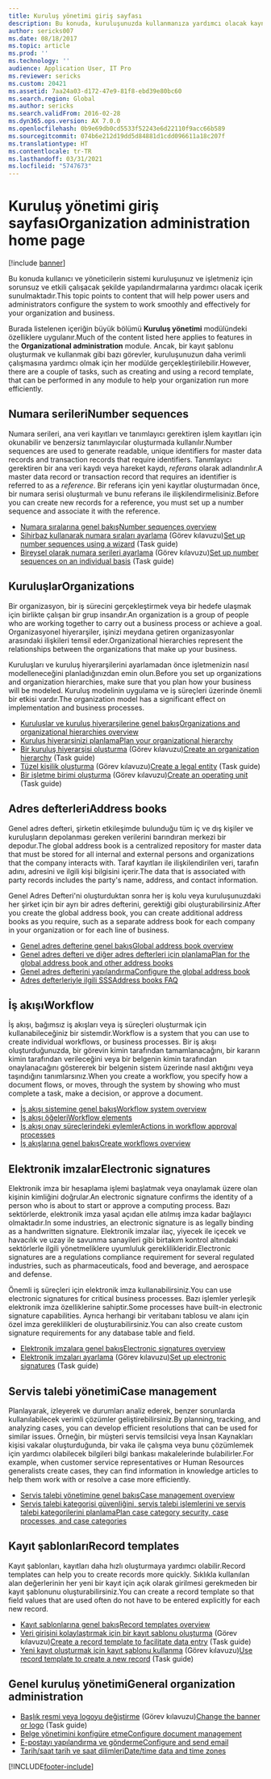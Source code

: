 ```yaml
---
title: Kuruluş yönetimi giriş sayfası
description: Bu konuda, kuruluşunuzda kullanmanıza yardımcı olacak kaynaklar açıklanmaktadır.
author: sericks007
ms.date: 08/18/2017
ms.topic: article
ms.prod: ''
ms.technology: ''
audience: Application User, IT Pro
ms.reviewer: sericks
ms.custom: 20421
ms.assetid: 7aa24a03-d172-47e9-81f8-ebd39e80bc60
ms.search.region: Global
ms.author: sericks
ms.search.validFrom: 2016-02-28
ms.dyn365.ops.version: AX 7.0.0
ms.openlocfilehash: 0b9e69db0cd5533f52243e6d22110f9acc66b589
ms.sourcegitcommit: 074b6e212d19dd5d84881d1cdd096611a18c207f
ms.translationtype: HT
ms.contentlocale: tr-TR
ms.lasthandoff: 03/31/2021
ms.locfileid: "5747673"
---
```

# <a name="organization-administration-home-page"></a><span data-ttu-id="eed2d-103">Kuruluş yönetimi giriş sayfası</span><span class="sxs-lookup"><span data-stu-id="eed2d-103">Organization administration home page</span></span>

[!include [banner](../includes/banner.md)]

<span data-ttu-id="eed2d-104">Bu konuda kullanıcı ve yöneticilerin sistemi kuruluşunuz ve işletmeniz için sorunsuz ve etkili çalışacak şekilde yapılandırmalarına yardımcı olacak içerik sunulmaktadır.</span><span class="sxs-lookup"><span data-stu-id="eed2d-104">This topic points to content that will help power users and administrators configure the system to work smoothly and effectively for your organization and business.</span></span>

<span data-ttu-id="eed2d-105">Burada listelenen içeriğin büyük bölümü **Kuruluş yönetimi** modülündeki özelliklere uygulanır.</span><span class="sxs-lookup"><span data-stu-id="eed2d-105">Much of the content listed here applies to features in the **Organizational administration** module.</span></span> <span data-ttu-id="eed2d-106">Ancak, bir kayıt şablonu oluşturmak ve kullanmak gibi bazı görevler, kuruluşunuzun daha verimli çalışmasına yardımcı olmak için her modülde gerçekleştirilebilir.</span><span class="sxs-lookup"><span data-stu-id="eed2d-106">However, there are a couple of tasks, such as creating and using a record template, that can be performed in any module to help your organization run more efficiently.</span></span>

## <a name="number-sequences"></a><span data-ttu-id="eed2d-107">Numara serileri</span><span class="sxs-lookup"><span data-stu-id="eed2d-107">Number sequences</span></span>

<span data-ttu-id="eed2d-108">Numara serileri, ana veri kayıtları ve tanımlayıcı gerektiren işlem kayıtları için okunabilir ve benzersiz tanımlayıcılar oluşturmada kullanılır.</span><span class="sxs-lookup"><span data-stu-id="eed2d-108">Number sequences are used to generate readable, unique identifiers for master data records and transaction records that require identifiers.</span></span> <span data-ttu-id="eed2d-109">Tanımlayıcı gerektiren bir ana veri kaydı veya hareket kaydı, *referans* olarak adlandırılır.</span><span class="sxs-lookup"><span data-stu-id="eed2d-109">A master data record or transaction record that requires an identifier is referred to as a *reference*.</span></span> <span data-ttu-id="eed2d-110">Bir referans için yeni kayıtlar oluşturmadan önce, bir numara serisi oluşturmalı ve bunu referans ile ilişkilendirmelisiniz.</span><span class="sxs-lookup"><span data-stu-id="eed2d-110">Before you can create new records for a reference, you must set up a number sequence and associate it with the reference.</span></span>

- [<span data-ttu-id="eed2d-111">Numara sıralarına genel bakış</span><span class="sxs-lookup"><span data-stu-id="eed2d-111">Number sequences overview</span></span>](number-sequence-overview.md)
- <span data-ttu-id="eed2d-112">[Sihirbaz kullanarak numara sıraları ayarlama](tasks/set-up-number-sequences-wizard.md) (Görev kılavuzu)</span><span class="sxs-lookup"><span data-stu-id="eed2d-112">[Set up number sequences using a wizard](tasks/set-up-number-sequences-wizard.md) (Task guide)</span></span>
- <span data-ttu-id="eed2d-113">[Bireysel olarak numara serileri ayarlama](tasks/set-up-number-sequences-individual-basis.md) (Görev kılavuzu)</span><span class="sxs-lookup"><span data-stu-id="eed2d-113">[Set up number sequences on an individual basis](tasks/set-up-number-sequences-individual-basis.md) (Task guide)</span></span>

## <a name="organizations"></a><span data-ttu-id="eed2d-114">Kuruluşlar</span><span class="sxs-lookup"><span data-stu-id="eed2d-114">Organizations</span></span>

<span data-ttu-id="eed2d-115">Bir organizasyon, bir iş sürecini gerçekleştirmek veya bir hedefe ulaşmak için birlikte çalışan bir grup insandır.</span><span class="sxs-lookup"><span data-stu-id="eed2d-115">An organization is a group of people who are working together to carry out a business process or achieve a goal.</span></span> <span data-ttu-id="eed2d-116">Organizasyonel hiyerarşiler, işinizi meydana getiren organizasyonlar arasındaki ilişkileri temsil eder.</span><span class="sxs-lookup"><span data-stu-id="eed2d-116">Organizational hierarchies represent the relationships between the organizations that make up your business.</span></span>

<span data-ttu-id="eed2d-117">Kuruluşları ve kuruluş hiyerarşilerini ayarlamadan önce işletmenizin nasıl modelleneceğini planladığınızdan emin olun.</span><span class="sxs-lookup"><span data-stu-id="eed2d-117">Before you set up organizations and organization hierarchies, make sure that you plan how your business will be modeled.</span></span> <span data-ttu-id="eed2d-118">Kuruluş modelinin uygulama ve iş süreçleri üzerinde önemli bir etkisi vardır.</span><span class="sxs-lookup"><span data-stu-id="eed2d-118">The organization model has a significant effect on implementation and business processes.</span></span>

- [<span data-ttu-id="eed2d-119">Kuruluşlar ve kuruluş hiyerarşilerine genel bakış</span><span class="sxs-lookup"><span data-stu-id="eed2d-119">Organizations and organizational hierarchies overview</span></span>](organizations-organizational-hierarchies.md)
- [<span data-ttu-id="eed2d-120">Kuruluş hiyerarşinizi planlama</span><span class="sxs-lookup"><span data-stu-id="eed2d-120">Plan your organizational hierarchy</span></span>](plan-organizational-hierarchy.md)
- <span data-ttu-id="eed2d-121">[Bir kuruluş hiyerarşisi oluşturma](tasks/create-organization-hierarchy.md) (Görev kılavuzu)</span><span class="sxs-lookup"><span data-stu-id="eed2d-121">[Create an organization hierarchy](tasks/create-organization-hierarchy.md) (Task guide)</span></span>
- <span data-ttu-id="eed2d-122">[Tüzel kişilik oluşturma](tasks/create-legal-entity.md) (Görev kılavuzu)</span><span class="sxs-lookup"><span data-stu-id="eed2d-122">[Create a legal entity](tasks/create-legal-entity.md) (Task guide)</span></span>
- <span data-ttu-id="eed2d-123">[Bir işletme birimi oluşturma](tasks/create-operating-unit.md) (Görev kılavuzu)</span><span class="sxs-lookup"><span data-stu-id="eed2d-123">[Create an operating unit](tasks/create-operating-unit.md) (Task guide)</span></span>

## <a name="address-books"></a><span data-ttu-id="eed2d-124">Adres defterleri</span><span class="sxs-lookup"><span data-stu-id="eed2d-124">Address books</span></span>

<span data-ttu-id="eed2d-125">Genel adres defteri, şirketin etkileşimde bulunduğu tüm iç ve dış kişiler ve kuruluşların depolanması gereken verilerini barındıran merkezi bir depodur.</span><span class="sxs-lookup"><span data-stu-id="eed2d-125">The global address book is a centralized repository for master data that must be stored for all internal and external persons and organizations that the company interacts with.</span></span> <span data-ttu-id="eed2d-126">Taraf kayıtları ile ilişkilendirilen veri, tarafın adını, adresini ve ilgili kişi bilgisini içerir.</span><span class="sxs-lookup"><span data-stu-id="eed2d-126">The data that is associated with party records includes the party's name, address, and contact information.</span></span>

<span data-ttu-id="eed2d-127">Genel Adres Defteri'ni oluşturduktan sonra her iş kolu veya kuruluşunuzdaki her şirket için bir ayrı bir adres defterini, gerektiği gibi oluşturabilirsiniz.</span><span class="sxs-lookup"><span data-stu-id="eed2d-127">After you create the global address book, you can create additional address books as you require, such as a separate address book for each company in your organization or for each line of business.</span></span>

- [<span data-ttu-id="eed2d-128">Genel adres defterine genel bakış</span><span class="sxs-lookup"><span data-stu-id="eed2d-128">Global address book overview</span></span>](overview-global-address-book.md)
- [<span data-ttu-id="eed2d-129">Genel adres defteri ve diğer adres defterleri için planlama</span><span class="sxs-lookup"><span data-stu-id="eed2d-129">Plan for the global address book and other address books</span></span>](plan-configuration-global-address-book-additional-address-books.md)
- [<span data-ttu-id="eed2d-130">Genel adres defterini yapılandırma</span><span class="sxs-lookup"><span data-stu-id="eed2d-130">Configure the global address book</span></span>](tasks/configure-global-address-book.md)
- [<span data-ttu-id="eed2d-131">Adres defterleriyle ilgili SSS</span><span class="sxs-lookup"><span data-stu-id="eed2d-131">Address books FAQ</span></span>](qa-address-books.md)

## <a name="workflow"></a><span data-ttu-id="eed2d-132">İş akışı</span><span class="sxs-lookup"><span data-stu-id="eed2d-132">Workflow</span></span>

<span data-ttu-id="eed2d-133">İş akışı, bağımsız iş akışları veya iş süreçleri oluşturmak için kullanabileceğiniz bir sistemdir.</span><span class="sxs-lookup"><span data-stu-id="eed2d-133">Workflow is a system that you can use to create individual workflows, or business processes.</span></span> <span data-ttu-id="eed2d-134">Bir iş akışı oluşturduğunuzda, bir görevin kimin tarafından tamamlanacağını, bir kararın kimin tarafından verileceğini veya bir belgenin kimin tarafından onaylanacağını göstererek bir belgenin sistem üzerinde nasıl aktığını veya taşındığını tanımlarsınız.</span><span class="sxs-lookup"><span data-stu-id="eed2d-134">When you create a workflow, you specify how a document flows, or moves, through the system by showing who must complete a task, make a decision, or approve a document.</span></span>

- [<span data-ttu-id="eed2d-135">İş akışı sistemine genel bakış</span><span class="sxs-lookup"><span data-stu-id="eed2d-135">Workflow system overview</span></span>](overview-workflow-system.md)
- [<span data-ttu-id="eed2d-136">İş akışı öğeleri</span><span class="sxs-lookup"><span data-stu-id="eed2d-136">Workflow elements</span></span>](workflow-elements.md)
- [<span data-ttu-id="eed2d-137">İş akışı onay süreçlerindeki eylemler</span><span class="sxs-lookup"><span data-stu-id="eed2d-137">Actions in workflow approval processes</span></span>](workflow-actions.md)
- [<span data-ttu-id="eed2d-138">İş akışlarına genel bakış</span><span class="sxs-lookup"><span data-stu-id="eed2d-138">Create workflows overview</span></span>](create-workflow.md)

## <a name="electronic-signatures"></a><span data-ttu-id="eed2d-139">Elektronik imzalar</span><span class="sxs-lookup"><span data-stu-id="eed2d-139">Electronic signatures</span></span>

<span data-ttu-id="eed2d-140">Elektronik imza bir hesaplama işlemi başlatmak veya onaylamak üzere olan kişinin kimliğini doğrular.</span><span class="sxs-lookup"><span data-stu-id="eed2d-140">An electronic signature confirms the identity of a person who is about to start or approve a computing process.</span></span> <span data-ttu-id="eed2d-141">Bazı sektörlerde, elektronik imza yasal açıdan elle atılmış imza kadar bağlayıcı olmaktadır.</span><span class="sxs-lookup"><span data-stu-id="eed2d-141">In some industries, an electronic signature is as legally binding as a handwritten signature.</span></span> <span data-ttu-id="eed2d-142">Elektronik imzalar ilaç, yiyecek ile içecek ve havacılık ve uzay ile savunma sanayileri gibi birtakım kontrol altındaki sektörlerle ilgili yönetmeliklere uyumluluk gereklilikleridir.</span><span class="sxs-lookup"><span data-stu-id="eed2d-142">Electronic signatures are a regulations compliance requirement for several regulated industries, such as pharmaceuticals, food and beverage, and aerospace and defense.</span></span>

<span data-ttu-id="eed2d-143">Önemli iş süreçleri için elektronik imza kullanabilirsiniz.</span><span class="sxs-lookup"><span data-stu-id="eed2d-143">You can use electronic signatures for critical business processes.</span></span> <span data-ttu-id="eed2d-144">Bazı işlemler yerleşik elektronik imza özelliklerine sahiptir.</span><span class="sxs-lookup"><span data-stu-id="eed2d-144">Some processes have built-in electronic signature capabilities.</span></span> <span data-ttu-id="eed2d-145">Ayrıca herhangi bir veritabanı tablosu ve alanı için özel imza gereklilikleri de oluşturabilirsiniz.</span><span class="sxs-lookup"><span data-stu-id="eed2d-145">You can also create custom signature requirements for any database table and field.</span></span>

- [<span data-ttu-id="eed2d-146">Elektronik imzalara genel bakış</span><span class="sxs-lookup"><span data-stu-id="eed2d-146">Electronic signatures overview</span></span>](electronic-signature-overview.md)
- <span data-ttu-id="eed2d-147">[Elektronik imzaları ayarlama](tasks/set-up-electronic-signatures.md) (Görev kılavuzu)</span><span class="sxs-lookup"><span data-stu-id="eed2d-147">[Set up electronic signatures](tasks/set-up-electronic-signatures.md) (Task guide)</span></span>

## <a name="case-management"></a><span data-ttu-id="eed2d-148">Servis talebi yönetimi</span><span class="sxs-lookup"><span data-stu-id="eed2d-148">Case management</span></span>

<span data-ttu-id="eed2d-149">Planlayarak, izleyerek ve durumları analiz ederek, benzer sorunlarda kullanılabilecek verimli çözümler geliştirebilirsiniz.</span><span class="sxs-lookup"><span data-stu-id="eed2d-149">By planning, tracking, and analyzing cases, you can develop efficient resolutions that can be used for similar issues.</span></span> <span data-ttu-id="eed2d-150">Örneğin, bir müşteri servis temsilcisi veya İnsan Kaynakları kişisi vakalar oluşturduğunda, bir vaka ile çalışma veya bunu çözümlemek için yardımcı olabilecek bilgileri bilgi bankası makalelerinde bulabilirler.</span><span class="sxs-lookup"><span data-stu-id="eed2d-150">For example, when customer service representatives or Human Resources generalists create cases, they can find information in knowledge articles to help them work with or resolve a case more efficiently.</span></span>

- [<span data-ttu-id="eed2d-151">Servis talebi yönetimine genel bakış</span><span class="sxs-lookup"><span data-stu-id="eed2d-151">Case management overview</span></span>](cases.md)
- [<span data-ttu-id="eed2d-152">Servis talebi kategorisi güvenliğini, servis talebi işlemlerini ve servis talebi kategorilerini planlama</span><span class="sxs-lookup"><span data-stu-id="eed2d-152">Plan case category security, case processes, and case categories</span></span>](plan-case-management.md)

## <a name="record-templates"></a><span data-ttu-id="eed2d-153">Kayıt şablonları</span><span class="sxs-lookup"><span data-stu-id="eed2d-153">Record templates</span></span>

<span data-ttu-id="eed2d-154">Kayıt şablonları, kayıtları daha hızlı oluşturmaya yardımcı olabilir.</span><span class="sxs-lookup"><span data-stu-id="eed2d-154">Record templates can help you to create records more quickly.</span></span> <span data-ttu-id="eed2d-155">Sıklıkla kullanılan alan değerlerinin her yeni bir kayıt için açık olarak girilmesi gerekmeden bir kayıt şablonunu oluşturabilirsiniz.</span><span class="sxs-lookup"><span data-stu-id="eed2d-155">You can create a record template so that field values that are used often do not have to be entered explicitly for each new record.</span></span>

- [<span data-ttu-id="eed2d-156">Kayıt şablonlarına genel bakış</span><span class="sxs-lookup"><span data-stu-id="eed2d-156">Record templates overview</span></span>](record-templates.md)
- <span data-ttu-id="eed2d-157">[Veri girişini kolaylaştırmak için bir kayıt şablonu oluşturma](../../dev-itpro/data-entities/tasks/create-record-template-facilitate-data-entry.md) (Görev kılavuzu)</span><span class="sxs-lookup"><span data-stu-id="eed2d-157">[Create a record template to facilitate data entry](../../dev-itpro/data-entities/tasks/create-record-template-facilitate-data-entry.md) (Task guide)</span></span>
- <span data-ttu-id="eed2d-158">[Yeni kayıt oluşturmak için kayıt şablonu kullanma](../../dev-itpro/data-entities/tasks/use-record-template-new-record.md) (Görev kılavuzu)</span><span class="sxs-lookup"><span data-stu-id="eed2d-158">[Use record template to create a new record](../../dev-itpro/data-entities/tasks/use-record-template-new-record.md) (Task guide)</span></span>

## <a name="general-organization-administration"></a><span data-ttu-id="eed2d-159">Genel kuruluş yönetimi</span><span class="sxs-lookup"><span data-stu-id="eed2d-159">General organization administration</span></span>

- <span data-ttu-id="eed2d-160">[Başlık resmi veya logoyu değiştirme](../get-started/tasks/change-banner-or-logo.md) (Görev kılavuzu)</span><span class="sxs-lookup"><span data-stu-id="eed2d-160">[Change the banner or logo](../get-started/tasks/change-banner-or-logo.md) (Task guide)</span></span>
- [<span data-ttu-id="eed2d-161">Belge yönetimini konfigüre etme</span><span class="sxs-lookup"><span data-stu-id="eed2d-161">Configure document management</span></span>](configure-document-management.md)
- [<span data-ttu-id="eed2d-162">E-postayı yapılandırma ve gönderme</span><span class="sxs-lookup"><span data-stu-id="eed2d-162">Configure and send email</span></span>](configure-email.md)
- [<span data-ttu-id="eed2d-163">Tarih/saat tarih ve saat dilimleri</span><span class="sxs-lookup"><span data-stu-id="eed2d-163">Date/time data and time zones</span></span>](date-time-zones.md)


[!INCLUDE[footer-include](../../../includes/footer-banner.md)]